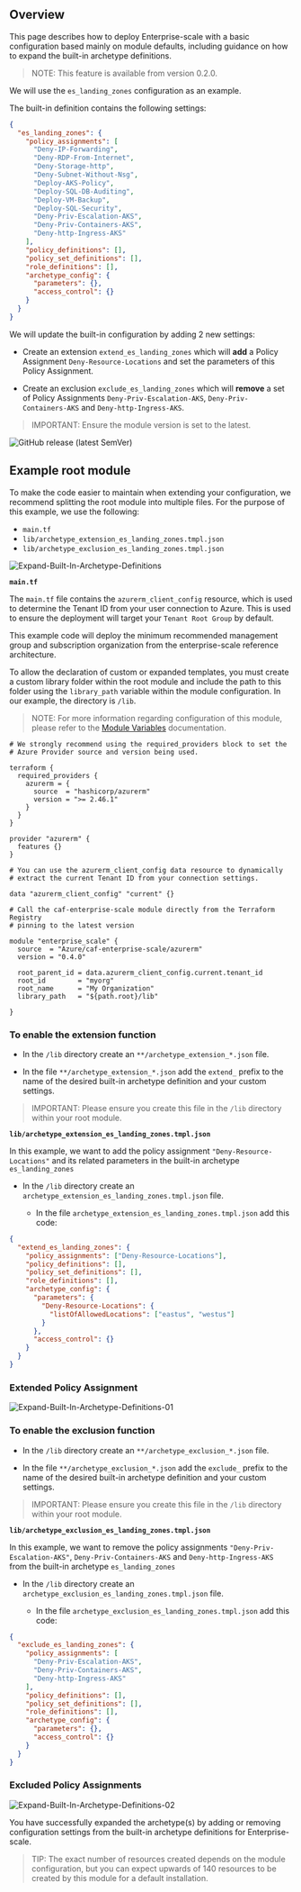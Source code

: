 ## Overview

This page describes how to deploy Enterprise-scale with a basic configuration based mainly on module defaults, including guidance on how to expand the built-in archetype definitions.

> NOTE: This feature is available from version 0.2.0.

We will use the `es_landing_zones` configuration as an example.

The built-in definition contains the following settings:

```json
{
  "es_landing_zones": {
    "policy_assignments": [
      "Deny-IP-Forwarding",
      "Deny-RDP-From-Internet",
      "Deny-Storage-http",
      "Deny-Subnet-Without-Nsg",
      "Deploy-AKS-Policy",
      "Deploy-SQL-DB-Auditing",
      "Deploy-VM-Backup",
      "Deploy-SQL-Security",
      "Deny-Priv-Escalation-AKS",
      "Deny-Priv-Containers-AKS",
      "Deny-http-Ingress-AKS"
    ],
    "policy_definitions": [],
    "policy_set_definitions": [],
    "role_definitions": [],
    "archetype_config": {
      "parameters": {},
      "access_control": {}
    }
  }
}
```

We will update the built-in configuration by adding 2 new settings:

- Create an extension `extend_es_landing_zones` which will **add** a Policy Assignment `Deny-Resource-Locations` and set the parameters of this Policy Assignment.

- Create an exclusion `exclude_es_landing_zones` which will **remove** a set of Policy Assignments `Deny-Priv-Escalation-AKS`, `Deny-Priv-Containers-AKS` and `Deny-http-Ingress-AKS`.

> IMPORTANT: Ensure the module version is set to the latest.

![GitHub release (latest SemVer)](https://img.shields.io/github/v/release/Azure/terraform-azurerm-caf-enterprise-scale?style=flat-square)

## Example root module

To make the code easier to maintain when extending your configuration, we recommend splitting the root module into multiple files. For the purpose of this example, we use the following:

- `main.tf`
- `lib/archetype_extension_es_landing_zones.tmpl.json`
- `lib/archetype_exclusion_es_landing_zones.tmpl.json`

![Expand-Built-In-Archetype-Definitions](./media/examples-expand-built-in-archetype-definitions.png)

**`main.tf`**

The `main.tf` file contains the `azurerm_client_config` resource, which is used to determine the Tenant ID from your user connection to Azure. This is used to ensure the deployment will target your `Tenant Root Group` by default.

This example code will deploy the minimum recommended management group and subscription organization from the enterprise-scale reference architecture.

To allow the declaration of custom or expanded templates, you must create a custom library folder within the root module and include the path to this folder using the `library_path` variable within the module configuration. In our example, the directory is `/lib`.

> NOTE: For more information regarding configuration of this module, please refer to the [Module Variables](./%5BUser-Guide%5D-Module-Variables) documentation.

```hcl
# We strongly recommend using the required_providers block to set the
# Azure Provider source and version being used.

terraform {
  required_providers {
    azurerm = {
      source  = "hashicorp/azurerm"
      version = ">= 2.46.1"
    }
  }
}

provider "azurerm" {
  features {}
}

# You can use the azurerm_client_config data resource to dynamically
# extract the current Tenant ID from your connection settings.

data "azurerm_client_config" "current" {}

# Call the caf-enterprise-scale module directly from the Terraform Registry
# pinning to the latest version

module "enterprise_scale" {
  source  = "Azure/caf-enterprise-scale/azurerm"
  version = "0.4.0"

  root_parent_id = data.azurerm_client_config.current.tenant_id
  root_id        = "myorg"
  root_name      = "My Organization"
  library_path   = "${path.root}/lib"

}

```

### To enable the extension function

- In the `/lib` directory create an `**/archetype_extension_*.json` file.

- In the file `**/archetype_extension_*.json` add the `extend_` prefix to the name of the desired built-in archetype definition and your custom settings.

> IMPORTANT: Please ensure you create this file in the `/lib` directory within your root module.

**`lib/archetype_extension_es_landing_zones.tmpl.json`**

In this example, we want to add the policy assignment `"Deny-Resource-Locations"` and its related parameters in the built-in archetype `es_landing_zones`

- In the `/lib` directory create an `archetype_extension_es_landing_zones.tmpl.json` file.

  - In the file `archetype_extension_es_landing_zones.tmpl.json` add this code:

```json
{
  "extend_es_landing_zones": {
    "policy_assignments": ["Deny-Resource-Locations"],
    "policy_definitions": [],
    "policy_set_definitions": [],
    "role_definitions": [],
    "archetype_config": {
      "parameters": {
        "Deny-Resource-Locations": {
          "listOfAllowedLocations": ["eastus", "westus"]
        }
      },
      "access_control": {}
    }
  }
}
```

### **Extended Policy Assignment**

![Expand-Built-In-Archetype-Definitions-01](./media/examples-expand-built-in-archetype-definitions-01.png)

### To enable the exclusion function

- In the `/lib` directory create an `**/archetype_exclusion_*.json` file.

- In the file `**/archetype_exclusion_*.json` add the `exclude_` prefix to the name of the desired built-in archetype definition and your custom settings.

> IMPORTANT: Please ensure you create this file in the `/lib` directory within your root module.

**`lib/archetype_exclusion_es_landing_zones.tmpl.json`**

In this example, we want to remove the policy assignments `"Deny-Priv-Escalation-AKS"`, `Deny-Priv-Containers-AKS` and `Deny-http-Ingress-AKS` from the built-in archetype `es_landing_zones`

- In the `/lib` directory create an `archetype_exclusion_es_landing_zones.tmpl.json` file.

  - In the file `archetype_exclusion_es_landing_zones.tmpl.json` add this code:

```json
{
  "exclude_es_landing_zones": {
    "policy_assignments": [
      "Deny-Priv-Escalation-AKS",
      "Deny-Priv-Containers-AKS",
      "Deny-http-Ingress-AKS"
    ],
    "policy_definitions": [],
    "policy_set_definitions": [],
    "role_definitions": [],
    "archetype_config": {
      "parameters": {},
      "access_control": {}
    }
  }
}
```

### **Excluded Policy Assignments**

![Expand-Built-In-Archetype-Definitions-02](./media/examples-expand-built-in-archetype-definitions-02.png)

You have successfully expanded the archetype(s) by adding or removing configuration settings from the built-in archetype definitions for Enterprise-scale.

> TIP: The exact number of resources created depends on the module configuration, but you can expect upwards of 140 resources to be created by this module for a default installation.
